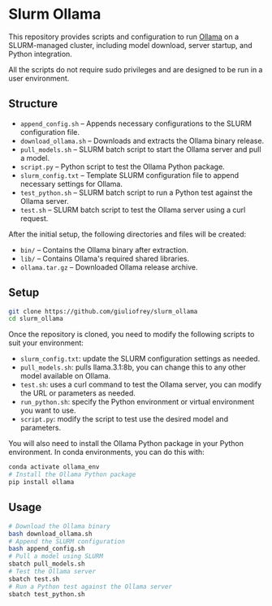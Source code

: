 # Slurm Ollama

This repository provides scripts and configuration to run [Ollama](https://github.com/ollama/ollama) on a SLURM-managed cluster, including model download, server startup, and Python integration. 

All the scripts do not require sudo privileges and are designed to be run in a user environment.

## Structure

- `append_config.sh` – Appends necessary configurations to the SLURM configuration file.
- `download_ollama.sh` – Downloads and extracts the Ollama binary release.
- `pull_models.sh` – SLURM batch script to start the Ollama server and pull a model.
- `script.py` – Python script to test the Ollama Python package.
- `slurm_config.txt` – Template SLURM configuration file to append necessary settings for Ollama.
- `test_python.sh` – SLURM batch script to run a Python test against the Ollama server.
- `test.sh` – SLURM batch script to test the Ollama server using a curl request.

After the initial setup, the following directories and files will be created:
- `bin/` – Contains the Ollama binary after extraction.
- `lib/` – Contains Ollama's required shared libraries.
- `ollama.tar.gz` – Downloaded Ollama release archive.

## Setup

```sh
git clone https://github.com/giuliofrey/slurm_ollama
cd slurm_ollama
```

Once the repository is cloned, you need to modify the following scripts to suit your environment:
- `slurm_config.txt`: update the SLURM configuration settings as needed.
- `pull_models.sh`: pulls llama.3.1:8b, you can change this to any other model available on Ollama.
- `test.sh`: uses a curl command to test the Ollama server, you can modify the URL or parameters as needed.
- `run_python.sh`: specify the Python environment or virtual environment you want to use. 
- `script.py`: modify the script to test use the desired model and parameters.

You will also need to install the Ollama Python package in your Python environment. In conda environments, you can do this with:
```sh
conda activate ollama_env
# Install the Ollama Python package
pip install ollama
```

## Usage

```sh
# Download the Ollama binary
bash download_ollama.sh
# Append the SLURM configuration
bash append_config.sh
# Pull a model using SLURM
sbatch pull_models.sh
# Test the Ollama server
sbatch test.sh
# Run a Python test against the Ollama server
sbatch test_python.sh
```
